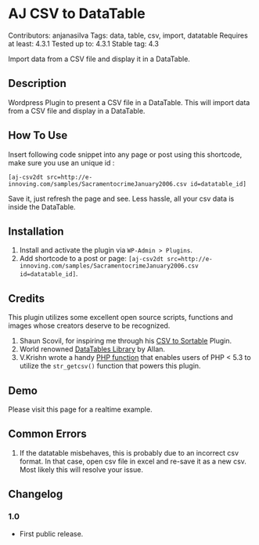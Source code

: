 # AJ CSV to DataTable

Contributors: anjanasilva
Tags: data, table, csv, import, datatable
Requires at least: 4.3.1
Tested up to: 4.3.1
Stable tag: 4.3

Import data from a CSV file and display it in a DataTable.


## Description

Wordpress Plugin to present a CSV file in a DataTable. This will import data from a CSV file and display in a DataTable.


## How To Use

Insert following code snippet into any page or post using this shortcode, make sure you use an unique id :

`[aj-csv2dt src=http://e-innoving.com/samples/SacramentocrimeJanuary2006.csv id=datatable_id]`

Save it, just refresh the page and see. Less hassle, all your csv data is inside the DataTable.


## Installation

1. Install and activate the plugin via `WP-Admin > Plugins`.
2. Add shortcode to a post or page: 
`[aj-csv2dt src=http://e-innoving.com/samples/SacramentocrimeJanuary2006.csv id=datatable_id]`.

## Credits

This plugin utilizes some excellent open source scripts, functions and images whose creators deserve to be recognized.

1. Shaun Scovil, for inspiring me through his [CSV to Sortable] Plugin.
2. World renowned [DataTables Library] by Allan.
3. V.Krishn wrote a handy [PHP function] that enables users of PHP < 5.3 to utilize the `str_getcsv()` function that powers this plugin.

[CSV to Sortable]: https://wordpress.org/plugins/csv-to-sorttable/
[DataTables Library]: https://www.datatables.net
[PHP function]: http://github.com/insteps/phputils

## Demo

Please visit this page for a realtime example.

[visit this page]: http://anjanasilva.com/blog/csv-to-datatables-wordpress-plugin/

## Common Errors

1. If the datatable misbehaves, this is probably due to an incorrect csv format. In that case, open csv file in excel
and re-save it as a new csv. Most likely this will resolve your issue.

## Changelog

### 1.0
* First public release.
